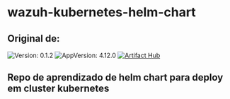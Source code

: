 # wazuh-kubernetes-helm-chart

## Original de:

![Version: 0.1.2](https://img.shields.io/badge/Version-0.1.2-informational?style=flat-square)
![AppVersion: 4.12.0](https://img.shields.io/badge/AppVersion-4.12.0-informational?style=flat-square)
[![Artifact Hub](https://img.shields.io/endpoint?url=https://artifacthub.io/badge/repository/wazuh-helm)](https://artifacthub.io/packages/search?repo=wazuh-helm)

## Repo de aprendizado de helm chart para deploy em cluster kubernetes
